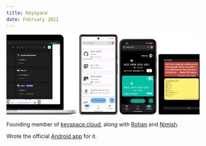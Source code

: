 ```yaml
---
title: Keyspace
date: February 2021
---
```


![Keyspace.cloud](assets/keyspace_banner.png "Keyspace Android")

Founding member of [keyspace.cloud](https://github.com/Keyspace-cloud), along with [Rohan](https://github.com/rohan-chaturvedi) and [Nimish](https://github.com/nimish-ks). 

Wrote the official [Android app](https://play.google.com/store/apps/details?id=cloud.keyspace.android&utm_source=Website&pcampaignid=pcampaignidMKT-Other-global-all-co-prtnr-py-PartBadge-Mar2515-1) for it.
